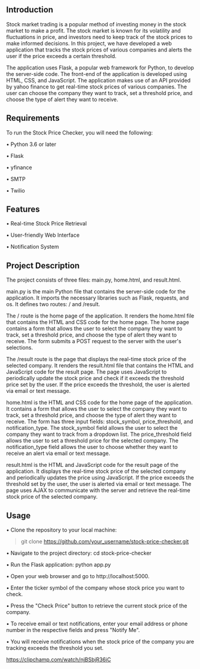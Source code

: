 <h2>Introduction </h2>

Stock market trading is a popular method of investing money in the stock market to make a profit. The stock market is known for its volatility and fluctuations in price, and investors need to keep track of the stock prices to make informed decisions. In this project, we have developed a web application that tracks the stock prices of various companies and alerts the user if the price exceeds a certain threshold.

The application uses Flask, a popular web framework for Python, to develop the server-side code. The front-end of the application is developed using HTML, CSS, and JavaScript. The application makes use of an API provided by yahoo finance to get real-time stock prices of various companies. The user can choose the company they want to track, set a threshold price, and choose the type of alert they want to receive.

<h2>Requirements</h2>

To run the Stock Price Checker, you will need the following:

•	Python 3.6 or later

•	Flask

•	yfinance

•	SMTP

•	Twilio

<h2>Features </h2>

• Real-time Stock Price Retrieval

• User-friendly Web Interface

• Notification System

<h2> Project Description </h2>

The project consists of three files: main.py, home.html, and result.html.

main.py is the main Python file that contains the server-side code for the application. It imports the necessary libraries such as Flask, requests, and os. It defines two routes: / and /result.

The / route is the home page of the application. It renders the home.html file that contains the HTML and CSS code for the home page. The home page contains a form that allows the user to select the company they want to track, set a threshold price, and choose the type of alert they want to receive. The form submits a POST request to the server with the user's selections.

The /result route is the page that displays the real-time stock price of the selected company. It renders the result.html file that contains the HTML and JavaScript code for the result page. The page uses JavaScript to periodically update the stock price and check if it exceeds the threshold price set by the user. If the price exceeds the threshold, the user is alerted via email or text message.

home.html is the HTML and CSS code for the home page of the application. It contains a form that allows the user to select the company they want to track, set a threshold price, and choose the type of alert they want to receive. The form has three input fields: stock_symbol, price_threshold, and notification_type. The stock_symbol field allows the user to select the company they want to track from a dropdown list. The price_threshold field allows the user to set a threshold price for the selected company. The notification_type field allows the user to choose whether they want to receive an alert via email or text message.

result.html is the HTML and JavaScript code for the result page of the application. It displays the real-time stock price of the selected company and periodically updates the price using JavaScript. If the price exceeds the threshold set by the user, the user is alerted via email or text message. The page uses AJAX to communicate with the server and retrieve the real-time stock price of the selected company.

<h2>Usage</h2>
•	Clone the repository to your local machine:

> git clone https://github.com/your_username/stock-price-checker.git

•	Navigate to the project directory:
cd stock-price-checker

•	Run the Flask application:
python app.py

•	Open your web browser and go to http://localhost:5000.

•	Enter the ticker symbol of the company whose stock price you want to check.

•	Press the "Check Price" button to retrieve the current stock price of the company.

•	To receive email or text notifications, enter your email address or phone number in the respective fields and press "Notify Me".

•	You will receive notifications when the stock price of the company you are tracking exceeds the threshold you set.


https://clipchamp.com/watch/njBSbjR36iC
